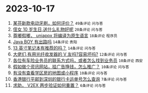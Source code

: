 # 2023-10-17

1. [某芬新款电动牙刷，如何评价？](https://www.v2ex.com/t/982624) `49条评论` `问与答`
1. [侄女 10 岁生日,送什么礼物好呢](https://www.v2ex.com/t/982633) `20条评论` `问与答`
1. [尊嘟假嘟， uniappx 将编译为原生语言](https://www.v2ex.com/t/982640) `18条评论` `程序员`
1. [Java BOY 有出路吗](https://www.v2ex.com/t/982636) `14条评论` `贵阳`
1. [13 英寸笔记本有推荐的吗？](https://www.v2ex.com/t/982625) `14条评论` `问与答`
1. [大佬们,有用光纤收发器的 V 友吗?容易坏吗?](https://www.v2ex.com/t/982628) `12条评论` `问与答`
1. [各位有车险业务员的联系方式吗，或者怎么找到业务员](https://www.v2ex.com/t/982634) `10条评论` `西安`
1. [假如做个资讯网站，挂广告挣钱，怎么推广？](https://www.v2ex.com/t/982629) `10条评论` `问与答`
1. [有没有查看学区房的地图或小程序](https://www.v2ex.com/t/982623) `10条评论` `问与答`
1. [香港银行平邮到深圳的银行卡运单号怎么查询](https://www.v2ex.com/t/982641) `7条评论` `问与答`
1. [求助， V2EX 两步验证如何重置？](https://www.v2ex.com/t/982627) `6条评论` `问与答`
